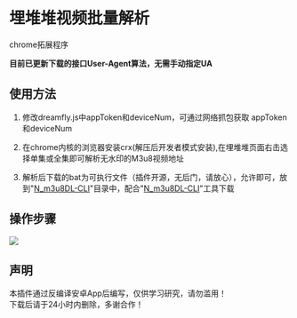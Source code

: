 <h1> 埋堆堆视频批量解析</h1>
<p>chrome拓展程序</p>
<b>目前已更新下载的接口User-Agent算法，无需手动指定UA</b>
<h2>使用方法</h2>
<ol>
<li>
<p>修改dreamfly.js中appToken和deviceNum，可通过网络抓包获取 appToken和deviceNum</p>
</li>
<li>
<p>在chrome内核的浏览器安装crx(解压后开发者模式安装),在埋堆堆页面右击选择单集或全集即可解析无水印的M3u8视频地址</p>
</li>
<li>
<p>解析后下载的bat为可执行文件（插件开源，无后门，请放心），允许即可，放到"<a href="https://github.com/nilaoda/N_m3u8DL-CLI" rel="nofollow">N_m3u8DL-CLI</a>"目录中，配合"<a href="https://github.com/nilaoda/N_m3u8DL-CLI" rel="nofollow">N_m3u8DL-CLI</a>"工具下载
</li>
</ol>
<h2>操作步骤</h2>
<img src="https://user-images.githubusercontent.com/21048630/170844813-ff949c77-ead4-4ca0-9e56-94c682b0a60a.png" />
<h2>声明</h2>
<p>本插件通过反编译安卓App后编写，仅供学习研究，请勿滥用！<br/>
 下载后请于24小时内删除，多谢合作！</p>
